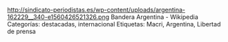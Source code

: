 http://sindicato-periodistas.es/wp-content/uploads/argentina-162229__340-e1560426521326.png
Bandera Argentina - Wikipedia
Categorías: destacadas, internacional
Etiquetas: Macri, Argentina, Libertad de prensa
